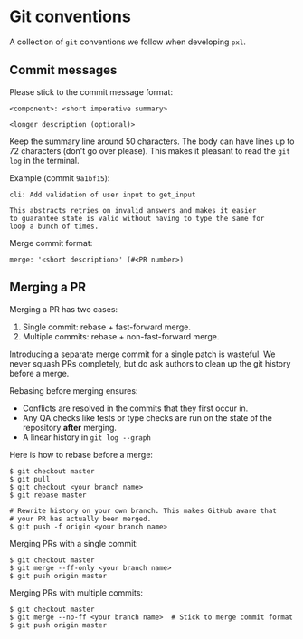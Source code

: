 # Git conventions

A collection of `git` conventions we follow when developing `pxl`.

## Commit messages

Please stick to the commit message format:

```
<component>: <short imperative summary>

<longer description (optional)>
```

Keep the summary line around 50 characters. The body can have lines up to 72
characters (don't go over please). This makes it pleasant to read the `git log`
in the terminal.

Example (commit `9a1bf15`):

```
cli: Add validation of user input to get_input

This abstracts retries on invalid answers and makes it easier
to guarantee state is valid without having to type the same for
loop a bunch of times.
```

Merge commit format:

```
merge: '<short description>' (#<PR number>)
```

## Merging a PR

Merging a PR has two cases:

 1. Single commit: rebase + fast-forward merge.
 1. Multiple commits: rebase + non-fast-forward merge.

Introducing a separate merge commit for a single patch is wasteful. We never
squash PRs completely, but do ask authors to clean up the git history before a
merge.

Rebasing before merging ensures:

 - Conflicts are resolved in the commits that they first occur in.
 - Any QA checks like tests or type checks are run on the state of the
   repository **after** merging.
 - A linear history in `git log --graph`

Here is how to rebase before a merge:

```
$ git checkout master
$ git pull
$ git checkout <your branch name>
$ git rebase master

# Rewrite history on your own branch. This makes GitHub aware that
# your PR has actually been merged.
$ git push -f origin <your branch name>
```

Merging PRs with a single commit:

```
$ git checkout master
$ git merge --ff-only <your branch name>
$ git push origin master
```

Merging PRs with multiple commits:

```
$ git checkout master
$ git merge --no-ff <your branch name>  # Stick to merge commit format
$ git push origin master
```
